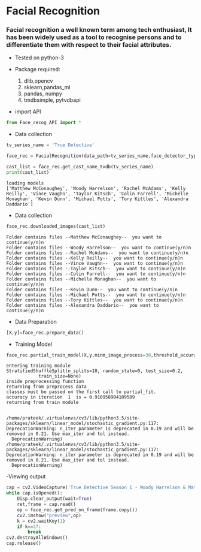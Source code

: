 
# Facial Recognition

### Facial recognition a well known term among tech enthusiast, It has been widely used as a tool to recognise persons and to differentiate them with respect to their facial attributes.

- Tested on python-3
- Package required:
    1. dlib,opencv
    2. sklearn,pandas_ml
    3. pandas, numpy
    4. tmdbsimple, pytvdbapi

- import API


```python
from Face_recog_API import *
```

- Data collection 


```python
tv_series_name = 'True Detective'

face_rec = FacialRecognition(data_path=tv_series_name,face_detector_type='hog')

cast_list = face_rec.get_cast_name_tvdb(tv_series_name)
print(cast_list)
```

    loading models
    ['Matthew McConaughey', 'Woody Harrelson', 'Rachel McAdams', 'Kelly Reilly', 'Vince Vaughn', 'Taylor Kitsch', 'Colin Farrell', 'Michelle Monaghan', 'Kevin Dunn', 'Michael Potts', 'Tory Kittles', 'Alexandra Daddario']


- Data collection


```python
face_rec.downloaded_images(cast_list)
```

    Folder contains files --Matthew McConaughey--  you want to continue(y/n)n
    Folder contains files --Woody Harrelson--  you want to continue(y/n)n
    Folder contains files --Rachel McAdams--  you want to continue(y/n)n
    Folder contains files --Kelly Reilly--  you want to continue(y/n)n
    Folder contains files --Vince Vaughn--  you want to continue(y/n)n
    Folder contains files --Taylor Kitsch--  you want to continue(y/n)n
    Folder contains files --Colin Farrell--  you want to continue(y/n)n
    Folder contains files --Michelle Monaghan--  you want to continue(y/n)n
    Folder contains files --Kevin Dunn--  you want to continue(y/n)n
    Folder contains files --Michael Potts--  you want to continue(y/n)n
    Folder contains files --Tory Kittles--  you want to continue(y/n)n
    Folder contains files --Alexandra Daddario--  you want to continue(y/n)n


- Data Preparation


```python
[X,y]=face_rec.prepare_data()
```

- Training Model


```python
face_rec.partial_train_model(X,y,minm_image_process=30,threshold_accuracy=.9,classes=range(1,len(cast_list)+1))
```

    entering training module
    StratifiedShuffleSplit(n_splits=10, random_state=0, test_size=0.2,
                train_size=None)
    inside preprocessing function
    returning from preprocess data
    classes must be passed on the first call to partial_fit.
    accuracy in iteration  1  is = 0.910958904109589
    returning from train module


    /home/prateek/.virtualenvs/cv3/lib/python3.5/site-packages/sklearn/linear_model/stochastic_gradient.py:117: DeprecationWarning: n_iter parameter is deprecated in 0.19 and will be removed in 0.21. Use max_iter and tol instead.
      DeprecationWarning)
    /home/prateek/.virtualenvs/cv3/lib/python3.5/site-packages/sklearn/linear_model/stochastic_gradient.py:117: DeprecationWarning: n_iter parameter is deprecated in 0.19 and will be removed in 0.21. Use max_iter and tol instead.
      DeprecationWarning)


-Viewing output


```python
cap = cv2.VideoCapture('True Detective Season 1 - Woody Harrelson & Matthew McConaughey\'s Fight Scene (HBO) --VvkSTRVaOCs.mp4')
while cap.isOpened():
    Disp.clear_output(wait=True)
    ret,frame = cap.read()
    op = face_rec.get_pred_on_frame(frame.copy())
    cv2.imshow("preview",op)
    k = cv2.waitKey(1)
    if k==27:
        break
cv2.destroyAllWindows()
cap.release()
    
```
